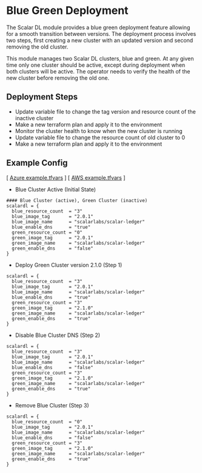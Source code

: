 # Blue Green Deployment
The Scalar DL module provides a blue green deployment feature allowing for a smooth transition between versions. The deployment process involves two steps, first creating a new cluster with an updated version and second removing the old cluster.

This module manages two Scalar DL clusters, blue and green. At any given time only one cluster should be active, except during deployment when both clusters will be active. The operator needs to verify the health of the new cluster before removing the old one.

## Deployment Steps
* Update variable file to change the tag version and resource count of the inactive cluster
* Make a new terraform plan and apply it to the environment
* Monitor the cluster health to know when the new cluster is running
* Update variable file to change the resource count of old cluster to 0
* Make a new terraform plan and apply it to the environment

## Example Config
[ [Azure example.tfvars](../examples/azure/scalardl/example.tfvars) ]
[ [AWS example.tfvars](../examples/aws/scalardl/example.tfvars) ]

* Blue Cluster Active (Initial State)
```
#### Blue Cluster (active), Green Cluster (inactive)
scalardl = {
  blue_resource_count  = "3"
  blue_image_tag       = "2.0.1"
  blue_image_name      = "scalarlabs/scalar-ledger"
  blue_enable_dns      = "true"
  green_resource_count = "0"
  green_image_tag      = "2.0.1"
  green_image_name     = "scalarlabs/scalar-ledger"
  green_enable_dns     = "false"
}
```

* Deploy Green Cluster version 2.1.0 (Step 1)
```
scalardl = {
  blue_resource_count  = "3"
  blue_image_tag       = "2.0.1"
  blue_image_name      = "scalarlabs/scalar-ledger"
  blue_enable_dns      = "true"
  green_resource_count = "3"
  green_image_tag      = "2.1.0"
  green_image_name     = "scalarlabs/scalar-ledger"
  green_enable_dns     = "true"
}
```

* Disable Blue Cluster DNS (Step 2)
```
scalardl = {
  blue_resource_count  = "3"
  blue_image_tag       = "2.0.1"
  blue_image_name      = "scalarlabs/scalar-ledger"
  blue_enable_dns      = "false"
  green_resource_count = "3"
  green_image_tag      = "2.1.0"
  green_image_name     = "scalarlabs/scalar-ledger"
  green_enable_dns     = "true"
}
```

* Remove Blue Cluster (Step 3)
```
scalardl = {
  blue_resource_count  = "0"
  blue_image_tag       = "2.0.1"
  blue_image_name      = "scalarlabs/scalar-ledger"
  blue_enable_dns      = "false"
  green_resource_count = "3"
  green_image_tag      = "2.1.0"
  green_image_name     = "scalarlabs/scalar-ledger"
  green_enable_dns     = "true"
}
```

